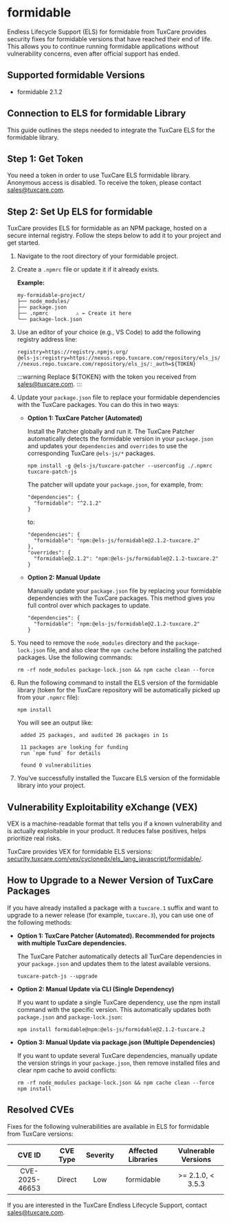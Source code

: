 # formidable

Endless Lifecycle Support (ELS) for formidable from TuxCare provides security fixes for formidable versions that have reached their end of life. This allows you to continue running formidable applications without vulnerability concerns, even after official support has ended.

## Supported formidable Versions

* formidable 2.1.2

## Connection to ELS for formidable Library

This guide outlines the steps needed to integrate the TuxCare ELS for the formidable library.

## Step 1: Get Token

You need a token in order to use TuxCare ELS formidable library. Anonymous access is disabled. To receive the token, please contact [sales@tuxcare.com](mailto:sales@tuxcare.com).

## Step 2: Set Up ELS for formidable

TuxCare provides ELS for formidable as an NPM package, hosted on a secure internal registry. Follow the steps below to add it to your project and get started.

1. Navigate to the root directory of your formidable project.
2. Create a `.npmrc` file or update it if it already exists.

   **Example:**

   ```text
   my-formidable-project/
   ├── node_modules/
   ├── package.json
   ├── .npmrc         ⚠️ ← Create it here
   └── package-lock.json
   ```

3. Use an editor of your choice (e.g., VS Code) to add the following registry address line:

   <CodeWithCopy>

   ```text
   registry=https://registry.npmjs.org/
   @els-js:registry=https://nexus.repo.tuxcare.com/repository/els_js/
   //nexus.repo.tuxcare.com/repository/els_js/:_auth=${TOKEN}
   ```

   </CodeWithCopy>

   :::warning
   Replace ${TOKEN} with the token you received from [sales@tuxcare.com](mailto:sales@tuxcare.com).
   :::

4. Update your `package.json` file to replace your formidable dependencies with the TuxCare packages. You can do this in two ways:

   * **Option 1: TuxCare Patcher (Automated)**

     Install the Patcher globally and run it. The TuxCare Patcher automatically detects the formidable version in your `package.json` and updates your `dependencies` and `overrides` to use the corresponding TuxCare `@els-js/*` packages.

     <CodeWithCopy>

     ```text
     npm install -g @els-js/tuxcare-patcher --userconfig ./.npmrc
     tuxcare-patch-js
     ```

     </CodeWithCopy>

     The patcher will update your `package.json`, for example, from:

     ```text
     "dependencies": {
       "formidable": "^2.1.2"
     }
     ```

     to:

     ```text
     "dependencies": {
       "formidable": "npm:@els-js/formidable@2.1.2-tuxcare.2"
     },
     "overrides": {
       "formidable@2.1.2": "npm:@els-js/formidable@2.1.2-tuxcare.2"
     }
     ```
    
   * **Option 2: Manual Update**

     Manually update your `package.json` file by replacing your formidable dependencies with the TuxCare packages. This method gives you full control over which packages to update.

     <CodeWithCopy>

     ```text
     "dependencies": {
       "formidable": "npm:@els-js/formidable@2.1.2-tuxcare.2"
     }
     ```

     </CodeWithCopy>

5. You need to remove the `node_modules` directory and the `package-lock.json` file, and also clear the `npm cache` before installing the patched packages. Use the following commands:
   
   <CodeWithCopy>

   ```text
   rm -rf node_modules package-lock.json && npm cache clean --force
   ```

   </CodeWithCopy>

6. Run the following command to install the ELS version of the formidable library (token for the TuxCare repository will be automatically picked up from your `.npmrc` file):

   <CodeWithCopy>

   ```text
   npm install
   ```

   </CodeWithCopy>

   You will see an output like:

   ```text
    added 25 packages, and audited 26 packages in 1s
    
    11 packages are looking for funding
    run `npm fund` for details
    
    found 0 vulnerabilities
   ```

7. You've successfully installed the Tuxcare ELS version of the formidable library into your project.

## Vulnerability Exploitability eXchange (VEX) 

VEX is a machine-readable format that tells you if a known vulnerability and is actually exploitable in your product. It reduces false positives, helps prioritize real risks.

TuxCare provides VEX for formidable ELS versions: [security.tuxcare.com/vex/cyclonedx/els_lang_javascript/formidable/](https://security.tuxcare.com/vex/cyclonedx/els_lang_javascript/formidable/).

## How to Upgrade to a Newer Version of TuxCare Packages

If you have already installed a package with a `tuxcare.1` suffix and want to upgrade to a newer release (for example, `tuxcare.3`), you can use one of the following methods:

* **Option 1: TuxCare Patcher (Automated). Recommended for projects with multiple TuxCare dependencies.**

  The TuxCare Patcher automatically detects all TuxCare dependencies in your `package.json` and updates them to the latest available versions.

  <CodeWithCopy>

  ```text
  tuxcare-patch-js --upgrade
  ```

  </CodeWithCopy>

* **Option 2: Manual Update via CLI (Single Dependency)**

  If you want to update a single TuxCare dependency, use the npm install command with the specific version. This automatically updates both `package.json` and `package-lock.json`:

  <CodeWithCopy>

  ```text
  npm install formidable@npm:@els-js/formidable@2.1.2-tuxcare.2
  ```

  </CodeWithCopy>

* **Option 3: Manual Update via package.json (Multiple Dependencies)**

  If you want to update several TuxCare dependencies, manually update the version strings in your `package.json`, then remove installed files and clear npm cache to avoid conflicts:

  <CodeWithCopy>

  ```text
  rm -rf node_modules package-lock.json && npm cache clean --force
  npm install
  ```

  </CodeWithCopy>

## Resolved CVEs

Fixes for the following vulnerabilities are available in ELS for formidable from TuxCare versions:

| CVE ID         | CVE Type | Severity | Affected Libraries | Vulnerable Versions |
| :------------: | :------: |:--------:|:------------------:|:-------------------:|
| CVE-2025-46653 | Direct   | Low      | formidable        |  >= 2.1.0, < 3.5.3  |

If you are interested in the TuxCare Endless Lifecycle Support, contact [sales@tuxcare.com](mailto:sales@tuxcare.com).
